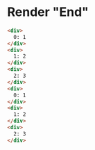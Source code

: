 # Render "End"
```html
<div>
  0: 1
</div>
<div>
  1: 2
</div>
<div>
  2: 3
</div>
<div>
  0: 1
</div>
<div>
  1: 2
</div>
<div>
  2: 3
</div>
```